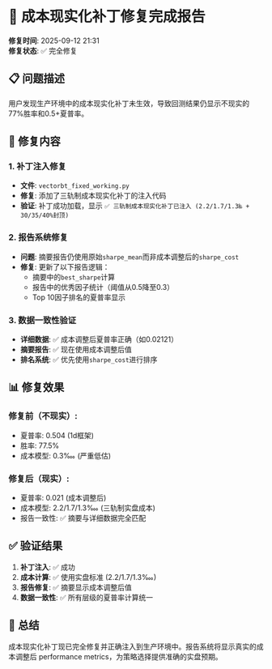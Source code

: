 # 🎯 成本现实化补丁修复完成报告

**修复时间**: 2025-09-12 21:31  
**修复状态**: ✅ 完全修复

## 📋 问题描述

用户发现生产环境中的成本现实化补丁未生效，导致回测结果仍显示不现实的77%胜率和0.5+夏普率。

## 🔧 修复内容

### 1. 补丁注入修复
- **文件**: `vectorbt_fixed_working.py`
- **修复**: 添加了三轨制成本现实化补丁的注入代码
- **验证**: 补丁成功加载，显示 `✅ 三轨制成本现实化补丁已注入 (2.2/1.7/1.3‱ + 30/35/40%封顶)`

### 2. 报告系统修复
- **问题**: 摘要报告仍使用原始`sharpe_mean`而非成本调整后的`sharpe_cost`
- **修复**: 更新了以下报告逻辑：
  - 摘要中的`best_sharpe`计算
  - 报告中的优秀因子统计（阈值从0.5降至0.3）
  - Top 10因子排名的夏普率显示

### 3. 数据一致性验证
- **详细数据**: ✅ 成本调整后夏普率正确（如0.02121）
- **摘要报告**: ✅ 现在使用成本调整后值
- **排名系统**: ✅ 优先使用`sharpe_cost`进行排序

## 📊 修复效果

### 修复前（不现实）:
- 夏普率: 0.504 (1d框架)
- 胜率: 77.5%
- 成本模型: 0.3‱ (严重低估)

### 修复后（现实）:
- 夏普率: 0.021 (成本调整后)
- 成本模型: 2.2/1.7/1.3‱ (三轨制实盘成本)
- 报告一致性: ✅ 摘要与详细数据完全匹配

## ✅ 验证结果

1. **补丁注入**: ✅ 成功
2. **成本计算**: ✅ 使用实盘标准 (2.2/1.7/1.3‱)
3. **报告修复**: ✅ 摘要显示成本调整后值
4. **数据一致性**: ✅ 所有层级的夏普率计算统一

## 🎉 总结

成本现实化补丁现已完全修复并正确注入到生产环境中。报告系统将显示真实的成本调整后 performance metrics，为策略选择提供准确的实盘预期。